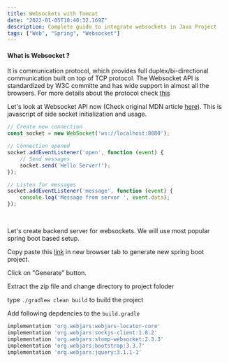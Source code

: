 ```yaml
---
title: Websockets with Tomcat
date: "2022-01-05T10:40:32.169Z"
description: Complete guide to integrate websockets in Java Project
tags: ["Web", "Spring", "Websocket"]
---
```


#### What is Websocket ? 
It is communication protocol, which provides full duplex/bi-directional communication built on top of TCP protocol. The Websocket API is standardized by W3C committe and has wide support in almost all the browsers. For more details about the protocol check [this](https://datatracker.ietf.org/doc/html/rfc6455)

Let's look at Websocket API now (Check original MDN article [here](https://developer.mozilla.org/en-US/docs/Web/API/WebSocket)). This is javascript of side socket initialization and usage.

```js
// Create new connection
const socket = new WebSocket('ws://localhost:8080');

// Connection opened
socket.addEventListener('open', function (event) {
    // Send messages
    socket.send('Hello Server!');
});

// Listen for messages
socket.addEventListener('message', function (event) {
    console.log('Message from server ', event.data);
});

```

<br/>


Let's create backend server for websockets. We will use most popular spring boot based setup.

Copy paste this [link](https://start.spring.io/#!type=gradle-project&language=java&platformVersion=2.6.2&packaging=war&jvmVersion=11&groupId=com.example&artifactId=websocket&name=websocket&description=Demo%20project%20for%20Spring%20Boot%20and%20Websocket&packageName=com.example.websocket) in new browser tab to generate new spring boot project.

Click on "Generate" button.

Extract the zip file and change directory to project foloder

type `./gradlew clean build` to build the project

Add following depdencies to the `build.gradle`
```gradle
implementation 'org.webjars:webjars-locator-core'
implementation 'org.webjars:sockjs-client:1.0.2'
implementation 'org.webjars:stomp-websocket:2.3.3'
implementation 'org.webjars:bootstrap:3.3.7'
implementation 'org.webjars:jquery:3.1.1-1'
```


